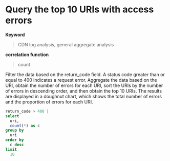 # Query the top 10 URIs with access errors

**Keyword**

> CDN log analysis, general aggregate analysis

**correlation function**

> count

Filter the data based on the return_code field. A status code greater than or equal to 400 indicates a request error. Aggregate the data based on the URI, obtain the number of errors for each URI, sort the URIs by the number of errors in descending order, and then obtain the top 10 URIs.
The results are displayed in a doughnut chart, which shows the total number of errors and the proportion of errors for each URI.

```SQL
return_code > 400 |
select
  uri,
  count(*) as c
group by
  uri
order by
  c desc
limit
  10
```
